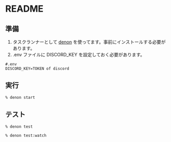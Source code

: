 # README

## 準備

1. タスクランナーとして [denon](https://github.com/denosaurs/denon)
   を使ってます。事前にインストールする必要があります。
2. .env ファイルに DISCORD_KEY を設定しておく必要があります。

```env
#.env
DISCORD_KEY=TOKEN of discord
```

## 実行

```sh
% denon start
```

## テスト

```sh
% denon test
```

```sh
% denon test:watch
```
